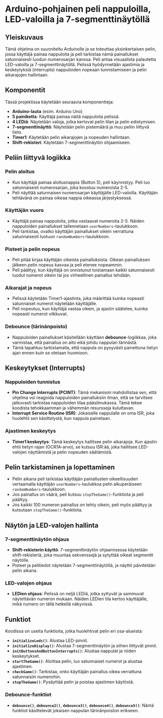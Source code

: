 # Arduino-pohjainen peli nappuloilla, LED-valoilla ja 7-segmenttinäytöllä

## Yleiskuvaus
Tämä ohjelma on suunniteltu Arduinolle ja se toteuttaa yksinkertaisen pelin, jossa käyttäjä painaa nappuloita ja peli tarkistaa nämä painallukset satunnaisesti luodun numerosarjan kanssa. Peli antaa visuaalista palautetta LED-valoilla ja 7-segmenttinäytöllä. Pelissä hyödynnetään ajastimia ja keskeytyksiä (interrupts) nappuloiden nopeaan tunnistamiseen ja pelin aikarajojen hallintaan.

## Komponentit
Tässä projektissa käytetään seuraavia komponentteja:
- **Arduino-lauta** (esim. Arduino Uno)
- **5 painiketta**: Käyttäjä painaa näitä nappuloita pelissä.
- **4 LEDiä**: Näytetään valoja, jotka kertovat pelin tilan ja pelin edistymisen.
- **7-segmenttinäyttö**: Näytetään pelin pistemäärä ja muu peliin liittyvä tieto.
- **Timer1**: Käytetään pelin aikarajojen ja nopeuden hallintaan.
- **Shift-rekisteri**: Käytetään 7-segmenttinäytön ohjaamiseen.

## Peliin liittyvä logiikka

### Pelin aloitus
- Kun käyttäjä painaa aloitusnappia (Button 5), peli käynnistyy. Peli luo satunnaisesti numerosarjan, joka koostuu numeroista 2-5.
- Peli näyttää satunnaisen numerosarjan käyttäjälle LED-valoilla. Käyttäjän tehtävänä on painaa oikeaa nappia oikeassa järjestyksessä.

### Käyttäjän vuoro
- Käyttäjä painaa nappuloita, jotka vastaavat numeroita 2-5. Näiden nappuloiden painallukset tallennetaan `userNumbers`-taulukkoon.
- Peli tarkistaa, ovatko käyttäjän painallukset oikein verrattuna satunnaisesti luotuun `randomNumbers`-taulukkoon.

### Pisteet ja pelin nopeus
- Peli pitää kirjaa käyttäjän oikeista painalluksista. Oikean painalluksen jälkeen pelin nopeus kasvaa ja peli etenee nopeammin.
- Peli päättyy, kun käyttäjä on onnistunut toistamaan kaikki satunnaisesti luodut numerot oikein tai jos virheellinen painallus tehdään.

### Aikarajat ja nopeus
- Pelissä käytetään Timer1-ajastinta, joka määrittää kuinka nopeasti satunnaiset numerot näytetään käyttäjälle. 
- Peli nopeutuu, kun käyttäjä vastaa oikein, ja ajastin säätelee, kuinka nopeasti numerot vilkkuvat.

### Debounce (tärinänpoisto)
- Nappuloiden painallukset käsitellään käyttäen **debounce**-logiikkaa, joka varmistaa, että painallus on aito eikä johdu nappulan tärinästä.
- Tämä tapahtuu tarkistamalla, että nappula on pysyvästi painettuna tietyn ajan ennen kuin se otetaan huomioon.

## Keskeytykset (Interrupts)

### Nappuloiden tunnistus
- **Pin Change Interrupts (PCINT)**: Tämä mekanismi mahdollistaa sen, että ohjelma voi reagoida nappuloiden painalluksiin ilman, että se tarvitsee jatkuvasti tarkistaa nappuloiden tilaa pääsilmukassa. Tämä tekee koodista tehokkaamman ja vähemmän resursseja kuluttavan.
- **Interrupt Service Routine (ISR)**: Jokaiselle nappulalle on oma ISR, joka huolehtii sen käsittelystä, kun nappula painetaan.

### Ajastimen keskeytys
- **Timer1 keskeytys**: Tämä keskeytys hallitsee pelin aikarajoja. Kun ajastin ehtii tietyn rajan (OCR1A-arvo), se kutsuu ISR:ää, joka hallitsee LED-valojen näyttämistä ja pelin nopeuden säätämistä.

## Pelin tarkistaminen ja lopettaminen
- Pelin aikana peli tarkistaa käyttäjän painallusten oikeellisuuden vertaamalla käyttäjän `userNumbers`-taulukkoa pelin alkuperäiseen `randomNumbers`-taulukkoon.
- Jos painallus on väärä, peli kutsuu `stopTheGame()`-funktiota ja peli päättyy.
- Jos kaikki 100 numeron painallus on tehty oikein, peli myös päättyy ja kutsutaan `stopTheGame()`-funktiota.

## Näytön ja LED-valojen hallinta

### 7-segmenttinäytön ohjaus
- **Shift-rekisterin käyttö**: 7-segmenttinäytön ohjaamisessa käytetään shift-rekisteriä, joka muuntaa sekvenssejä ja sytyttää oikeat segmentit näytölle.
- Pisteet ja pelitiedot näytetään 7-segmenttinäytöllä, ja näyttö päivitetään pelin aikana.

### LED-valojen ohjaus
- **LEDien ohjaus**: Pelissä on neljä LEDiä, jotka syttyvät ja sammuvat näytettävän numeron mukaan. Näiden LEDien tila kertoo käyttäjälle, mikä numero on tällä hetkellä näkyvissä.

## Funktiot
Koodissa on useita funktioita, jotka huolehtivat pelin eri osa-alueista:
- **`initializeLeds()`**: Alustaa LED-pinnit.
- **`initializeDisplay()`**: Alustaa 7-segmenttinäytön ja siihen liittyvät pinnit.
- **`initButtonsAndButtonInterrupts()`**: Alustaa nappulat ja niiden keskeytykset.
- **`startTheGame()`**: Aloittaa pelin, luo satunnaiset numerot ja alustaa ajastimen.
- **`checkGame()`**: Tarkistaa, onko käyttäjän painallus oikea verrattuna satunnaisiin numeroihin.
- **`stopTheGame()`**: Pysäyttää pelin ja poistaa ajastimen käytöstä.

### Debounce-funktiot
- **`debounce()`**, **`debounce2()`**, **`debounce3()`**, **`debounce4()`**, **`debounce5()`**: Nämä funktiot käsittelevät jokaisen nappulan tärinänpoiston erikseen.
